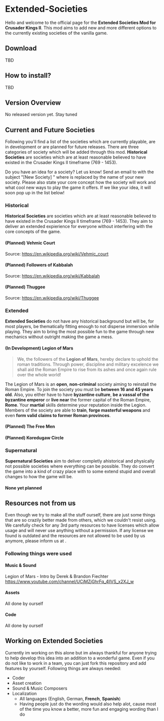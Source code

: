 # Extended-Societies
Hello and welcome to the official page for the **Extended Societies Mod for Crusader Kings II**. This mod aims to add new and more different options to the currently existing societies of the vanilla game.

## Download
TBD

## How to install?
TBD

## Version Overview

No released version yet. Stay tuned

## Current and Future Societies
Following you'll find a list of the societies which are currently playable, are in development or are planned for future releases. There are three categories of society which will be added through this mod. **Historical Societies** are societies which are at least reasonable believed to have existed in the Crusader Kings II timeframe (769 - 1453).  

Do you have an idea for a society? Let us know! Send an email to <enter email here> with the subject "[New Society] <society name>" where <society name> is replaced by the name of your new society. Please also state your core concept how the society will work and what cool new ways to play the game it offers. If we like your idea, it will soon pop up in the list below!

### Historical
**Historical Societies** are societies which are at least reasonable believed to have existed in the Crusader Kings II timeframe (769 - 1453). They aim to deliver an extended expierience for everyone without interfering with the core concepts of the game.

#### (Planned) Vehmic Court
Source: https://en.wikipedia.org/wiki/Vehmic_court

#### (Planned) Followers of Kabbalah
Source: https://en.wikipedia.org/wiki/Kabbalah

#### (Planned) Thuggee
Source: https://en.wikipedia.org/wiki/Thuggee

### Extended
**Extended Societies** do not have any historical background but will be, for most players, be thematically fitting enough to not disperse immersion while playing. They aim to bring the most possible fun to the game through new mechanics without outright making the game a mess.

#### (In Development) Legion of Mars
>We, the followers of the **Legion of Mars**, hereby declare to uphold the roman traditions. Through power, discipline and military excelence we shall aid the Roman Empire to rise from its ashes and once again rule over the whole world!

The Legion of Mars is an **open**, **non-criminal** society aiming to reinstall the Roman Empire. To join the society you must be **between 16 and 45 years old**. Also, you either have to have **byzantine culture**, **be a vassal of the byzantine emperor** or **live near** the former capital of the Roman Empire, **Rome**. Your **martial** skills determine your reputation inside the Legion. Members of the society are able to **train**, **forge masterful weapons** and even **form valid claims to former Roman provinces**.

#### (Planned) The Free Men

#### (Planned) Koredugaw Circle

### Supernatural
**Supernatural Societies** aim to deliver completly ahistorical and physically not possible societies where everything can be possible. They do convert the game into a kind of crazy place with to some extend stupid and overall changes to how the game will be.

#### None yet planned

## Resources not from us
Even though we try to make all the stuff ourself, there are just some things that are so crazily better made from others, which we couldn't resist using. We carefully check for any 3rd party resources to have licenses which allow usage and will never use anything without a permission. If any license we found is outdated and the resources are not allowed to be used by us anymore, please inform us at <enter email here>.

### Following things were used

#### Music & Sound
Legion of Mars - Intro
by Derek & Brandon Fiechter
https://www.youtube.com/channel/UCjMZjGhrFq_4llVS_x2XJ_w

#### Assets
All done by ourself

#### Code
All done by ourself

## Working on Extended Societies
Currently im working on this alone but im always thankful for anyone trying to help develop this idea into an addition to a wonderful game. Even if you do not like to work in a team, you can just fork this repository and add features by yourself. Following things are always needed:

* Coder
* Asset creation
* Sound & Music Composers
* Localization
  * All languages (English, German, **French**, **Spanish**)
  * Having people just do the wording would also help alot, cause most of the time you know a better, more fun and engaging wording than I do
